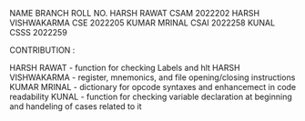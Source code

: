  NAME                                 BRANCH                               ROLL NO.
HARSH RAWAT                            CSAM                                2022202
HARSH VISHWAKARMA                      CSE                                 2022205
KUMAR MRINAL                           CSAI                                2022258
KUNAL                                  CSSS                                2022259

CONTRIBUTION :

HARSH RAWAT - function for checking Labels and hlt 
HARSH VISHWAKARMA - register, mnemonics, and file opening/closing instructions
KUMAR MRINAL - dictionary for opcode syntaxes and enhancemect in code readability
KUNAL - function for checking variable declaration at beginning and handeling of cases related to it

